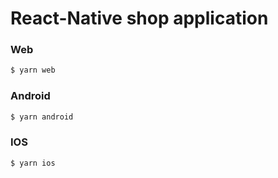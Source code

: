 # React-Native shop application

### Web

```bash
$ yarn web
```

### Android

```bash
$ yarn android
```

### IOS

```bash
$ yarn ios
```
